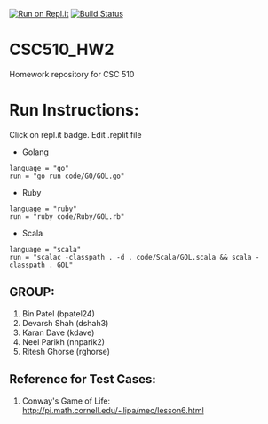 [![Run on Repl.it](https://repl.it/badge/github/ultraultimated/CSC510_HW2)](https://repl.it/github/ultraultimated/CSC510_HW2)
[![Build Status](https://travis-ci.org/ultraultimated/CSC510_HW2.svg?branch=master)](https://travis-ci.org/ultraultimated/CSC510_HW2)

# CSC510_HW2
Homework repository for CSC 510

# Run Instructions:

Click on repl.it badge. Edit .replit file

- Golang

```
language = "go"
run = "go run code/GO/GOL.go"
```

- Ruby

```
language = "ruby"
run = "ruby code/Ruby/GOL.rb"
```

- Scala

```
language = "scala"
run = "scalac -classpath . -d . code/Scala/GOL.scala && scala -classpath . GOL"
```




## GROUP:
1) Bin Patel (bpatel24)
2) Devarsh Shah (dshah3)
3) Karan Dave (kdave)
4) Neel Parikh (nnparik2)
5) Ritesh Ghorse (rghorse)

## Reference for Test Cases:
1) Conway's Game of Life: http://pi.math.cornell.edu/~lipa/mec/lesson6.html 


